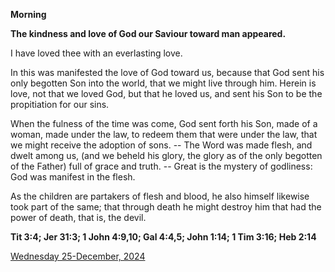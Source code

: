 **Morning**

**The kindness and love of God our Saviour toward man appeared.**
 
I have loved thee with an everlasting love.
 
In this was manifested the love of God toward us, because that God sent his only begotten Son into the world, that we might live through him. Herein is love, not that we loved God, but that he loved us, and sent his Son to be the propitiation for our sins.
 
When the fulness of the time was come, God sent forth his Son, made of a woman, made under the law, to redeem them that were under the law, that we might receive the adoption of sons. -- The Word was made flesh, and dwelt among us, (and we beheld his glory, the glory as of the only begotten of the Father) full of grace and truth. -- Great is the mystery of godliness: God was manifest in the flesh.
 
As the children are partakers of flesh and blood, he also himself likewise took part of the same; that through death he might destroy him that had the power of death, that is, the devil.  

**Tit 3:4; Jer 31:3; 1 John 4:9,10; Gal 4:4,5; John 1:14; 1 Tim 3:16; Heb 2:14**

[Wednesday 25-December, 2024](https://t.me/daily_light)
